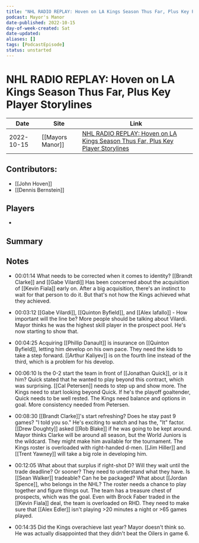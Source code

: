 ```yaml
---
title: "NHL RADIO REPLAY: Hoven on LA Kings Season Thus Far, Plus Key Player Storylines"
podcast: Mayor's Manor
date-published: 2022-10-15
day-of-week-created: Sat
date-updated: 
aliases: []
tags: [PodcastEpisode]
status: unstarted
---
```


# NHL RADIO REPLAY: Hoven on LA Kings Season Thus Far, Plus Key Player Storylines

| Date     | Site        | Link                 |
| -------- | ----------- | -------------------- |
| 2022-10-15 | [[Mayors Manor]] | [NHL RADIO REPLAY: Hoven on LA Kings Season Thus Far, Plus Key Player Storylines](https://mayorsmanor.com/2022/10/nhl-radio-replay-hoven-on-la-kings-season-thus-far-plus-key-player-storylines/) | 

## Contributors:
- [[John Hoven]]
- [[Dennis Bernstein]]

## Players
- 

## Summary
> 

## Notes
- 00:01:14 
What needs to be corrected when it comes to identity?
[[Brandt Clarke]] and [[Gabe Vilardi]]
Has been concerned about the acquisition of [[Kevin Fiala]] early on. After a big acquisition, there's an instinct to wait for that person to do it. But that's not how the Kings achieved what they achieved.

- 00:03:12 
[[Gabe Vilardi]], [[Quinton Byfield]], and [[Alex Iafallo]] - How important will the line be?
More people should be talking about Vilardi. Mayor thinks he was the highest skill player in the prospect pool. He's now starting to show that.

- 00:04:25 
Acquiring [[Phillip Danault]] is insurance on [[Quinton Byfield]], letting him develop on his own pace. They need the kids to take a step forward. [[Arthur Kaliyev]] is on the fourth line instead of the third, which is a problem for his develop.

- 00:06:10 
Is the 0-2 start the team in front of [[Jonathan Quick]], or is it him? 
Quick stated that he wanted to play beyond this contract, which was surprising. [[Cal Petersen]] needs to step up and show more. The Kings need to start looking beyond Quick. If he's the playoff goaltender, Quick needs to be well rested. The Kings need balance and options in goal. More consistency needed from Petersen.

- 00:08:30
[[Brandt Clarke]]'s start refreshing? Does he stay past 9 games?
"I told you so." He's exciting to watch and has the, "It" factor. [[Drew Doughty]] asked [[Rob Blake]] if he was going to be kept around. Mayor thinks Clarke will be around all season, but the World Juniors is the wildcard. They might make him available for the tournament. The Kings roster is overloaded with right-handed d-men. [[Jim Hiller]] and [[Trent Yawney]] will take a big role in developing him.

- 00:12:05 
What about that surplus if right-shot D? Will they wait until the trade deadline? Or sooner?
They need to understand what they have. Is [[Sean Walker]] tradeable? Can he be packaged? What about [[Jordan Spence]], who belongs in the NHL? The roster needs a chance to play together and figure things out. The team has a treasure chest of prospects, which was the goal. Even with Brock Faber traded in the [[Kevin Fiala]] deal, the team is overloaded on RHD. They need to make sure that [[Alex Edler]] isn't playing >20 minutes a night or >65 games played.

- 00:14:35
Did the Kings overachieve last year?
Mayor doesn't think so. He was actually disappointed that they didn't beat the Oilers in game 6. 


